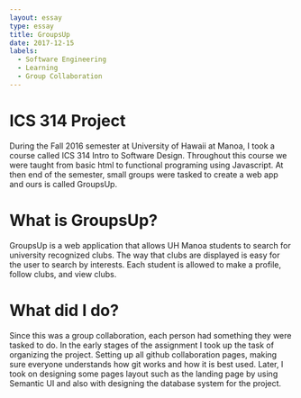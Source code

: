 ```yaml
---
layout: essay
type: essay
title: GroupsUp
date: 2017-12-15
labels:
  - Software Engineering
  - Learning
  - Group Collaboration
---
```


# ICS 314 Project

During the Fall 2016 semester at University of Hawaii at Manoa, I took a course called ICS 314 Intro to Software Design. Throughout this course we were taught from basic html to functional programing using Javascript. At then end of the semester, small groups were tasked to create a web app and ours is called GroupsUp.

# What is GroupsUp?

GroupsUp is a web application that allows UH Manoa students to search for university recognized clubs. The way that clubs are displayed is easy for the user to search by interests. Each student is allowed to make a profile, follow clubs, and view clubs.

# What did I do?

Since this was a group collaboration, each person had something they were tasked to do. In the early stages of the assignment I took up the task of organizing the project. Setting up all github collaboration pages, making sure everyone understands how git works and how it is best used. Later, I took on designing some pages layout such as the landing page by using Semantic UI and also with designing the database system for the project.  



